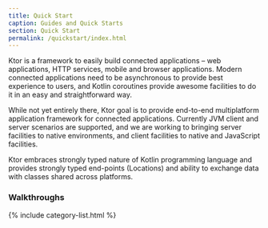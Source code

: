 ```yaml
---
title: Quick Start
caption: Guides and Quick Starts
section: Quick Start
permalink: /quickstart/index.html
---
```


Ktor is a framework to easily build connected applications – web applications, HTTP services, mobile and browser applications.
Modern connected applications need to be asynchronous to provide best experience to users, and Kotlin coroutines provide
awesome facilities to do it in an easy and straightforward way.

While not yet entirely there, Ktor goal is to provide end-to-end multiplatform application framework for connected applications.
Currently JVM client and server scenarios are supported, and we are working to bringing server facilities to native
environments, and client facilities to native and JavaScript facilities.

Ktor embraces strongly typed nature of Kotlin programming language and provides strongly typed end-points (Locations) and
ability to exchange data with classes shared across platforms.

### Walkthroughs

{% include category-list.html %}
